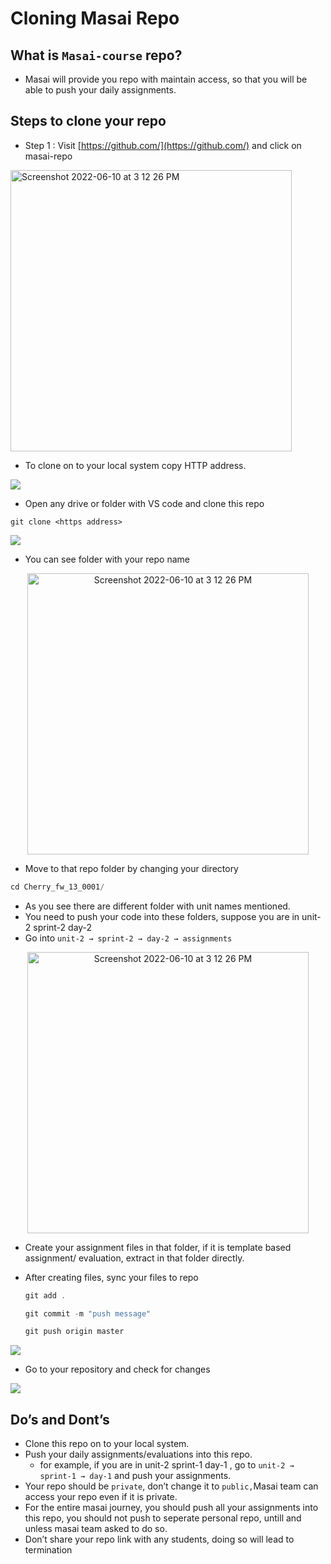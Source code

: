 # Cloning Masai Repo

## What is `Masai-course` repo?

- Masai will provide you repo with maintain access, so that you will be able to push your daily assignments.

## Steps to clone your repo


- Step 1 : Visit [https://github.com/](https://github.com/) and click on masai-repo
<img width="450" alt="Screenshot 2022-06-10 at 3 12 26 PM" src="https://user-images.githubusercontent.com/63995316/173038757-a2295ee0-872c-47cb-8ace-68dd7c1016b4.png">


- To clone on to your local system copy HTTP address.

![](https://i.imgur.com/crLGnXE.png)


- Open any drive or folder with VS code and clone this repo

```
git clone <https address>
```

![](https://i.imgur.com/AexaZv7.png)


- You can see folder with your repo name
<p align="center">
<img height="450" center width="450" alt="Screenshot 2022-06-10 at 3 12 26 PM" src="https://i.imgur.com/Yr490J7.png">

</p>





- Move to that repo folder by changing your directory

```jsx
cd Cherry_fw_13_0001/
```

- As you see there are different folder with unit names mentioned.
- You need to push your code into these folders, suppose you are in unit-2 sprint-2 day-2
- Go into `unit-2 → sprint-2 → day-2 → assignments`

<p align="center">
<img height="450" center width="450" alt="Screenshot 2022-06-10 at 3 12 26 PM" src="https://i.imgur.com/dzNPep6.png">

</p>



- Create your assignment files in that folder, if it is template based assignment/ evaluation, extract in that folder directly.
- After creating files, sync your files to repo
    
    ```jsx
    git add .
    
    git commit -m "push message"
    
    git push origin master
    ```
    
![](https://i.imgur.com/eueUSSl.png)



- Go to your repository and check for changes

![](https://i.imgur.com/N4gj8BW.png)


## Do’s and Dont’s

- Clone this repo on to your local system.
- Push your daily assignments/evaluations into this repo.
    - for example, if you are in unit-2 sprint-1 day-1 , go to `unit-2 → sprint-1 → day-1` and push your assignments.
- Your repo should be `private`, don’t change it to `public,`Masai team can access your repo even if it is private.
- For the entire masai journey, you should push all your assignments into this repo, you should not push to  seperate personal repo, untill and unless masai team asked to do so.
- Don’t share your repo link with any students, doing so will lead to termination
